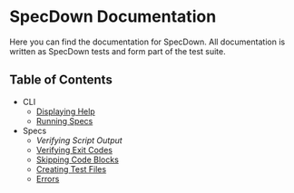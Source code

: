 # SpecDown Documentation

Here you can find the documentation for SpecDown.
All documentation is written as SpecDown tests and form part of the test suite.

## Table of Contents

- CLI
    - [Displaying Help](./display_help.md)
    - [Running Specs](./running_specs.md)
- Specs
    - _Verifying Script Output_
    - [Verifying Exit Codes](./verifying_exit_codes.md)
    - [Skipping Code Blocks](./skipping_code_blocks.md)
    - [Creating Test Files](./creating_test_files.md)
    - [Errors](./errors.md)
